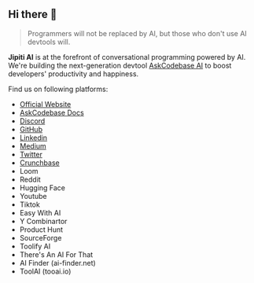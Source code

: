 ## Hi there 👋

> Programmers will not be replaced by AI, but those who don't use AI devtools will.

**Jipiti AI** is at the forefront of conversational programming powered by AI. We're building the next-generation devtool [AskCodebase AI](https://marketplace.visualstudio.com/items?itemName=JipitiAI.askcodebase) to boost developers' productivity and happiness.

Find us on following platforms:

- [Official Website](https://askcodebase.com)
- [AskCodebase Docs](https://docs.askcodebase.com)
- [Discord](https://discord.com/invite/5Ny6UuNKVD)
- [GitHub](https://github.com/jipitiai)
- [Linkedin](https://linkedin.com/company/jipitiai)
- [Medium](https://shiqimei.medium.com/)
- [Twitter](https://twitter.com/askcodebase)
- [Crunchbase](https://www.crunchbase.com/organization/jipiti-ai)
- Loom
- Reddit
- Hugging Face
- Youtube
- Tiktok
- Easy With AI
- Y Combinartor
- Product Hunt
- SourceForge
- Toolify AI
- There's An AI For That
- AI Finder (ai-finder.net)
- ToolAI (tooai.io)
